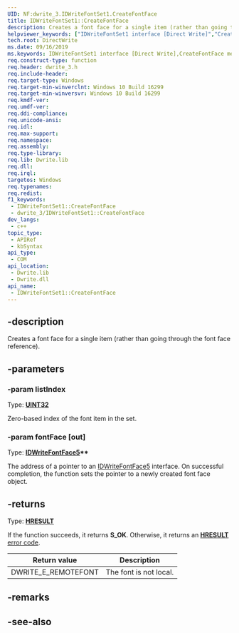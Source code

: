 ```yaml
---
UID: NF:dwrite_3.IDWriteFontSet1.CreateFontFace
title: IDWriteFontSet1::CreateFontFace
description: Creates a font face for a single item (rather than going through the font face reference).
helpviewer_keywords: ["IDWriteFontSet1 interface [Direct Write]","CreateFontFace method","IDWriteFontSet1.CreateFontFace","IDWriteFontSet1::CreateFontFace","CreateFontFace","CreateFontFace method [Direct Write]","CreateFontFace method [Direct Write]","IDWriteFontSet1 interface","directwrite.idwritefontset1_createfontface","dwrite_3/IDWriteFontSet1::CreateFontFace"]
tech.root: DirectWrite
ms.date: 09/16/2019
ms.keywords: IDWriteFontSet1 interface [Direct Write],CreateFontFace method, IDWriteFontSet1.CreateFontFace, IDWriteFontSet1::CreateFontFace, CreateFontFace, CreateFontFace method [Direct Write], CreateFontFace method [Direct Write],IDWriteFontSet1 interface, directwrite.idwritefontset1_createfontface, dwrite_3/IDWriteFontSet1::CreateFontFace
req.construct-type: function
req.header: dwrite_3.h
req.include-header: 
req.target-type: Windows
req.target-min-winverclnt: Windows 10 Build 16299
req.target-min-winversvr: Windows 10 Build 16299
req.kmdf-ver: 
req.umdf-ver: 
req.ddi-compliance: 
req.unicode-ansi: 
req.idl: 
req.max-support: 
req.namespace: 
req.assembly: 
req.type-library: 
req.lib: Dwrite.lib
req.dll: 
req.irql: 
targetos: Windows
req.typenames: 
req.redist: 
f1_keywords:
 - IDWriteFontSet1::CreateFontFace
 - dwrite_3/IDWriteFontSet1::CreateFontFace
dev_langs:
 - c++
topic_type:
 - APIRef
 - kbSyntax
api_type:
 - COM
api_location:
 - Dwrite.lib
 - Dwrite.dll
api_name:
 - IDWriteFontSet1::CreateFontFace
---
```


## -description

Creates a font face for a single item (rather than going through the font face reference).

## -parameters

### -param listIndex

Type: **[UINT32](/windows/win32/winprog/windows-data-types)**

Zero-based index of the font item in the set.

### -param fontFace [out]

Type: **[IDWriteFontFace5](./nn-dwrite_3-idwritefontface5.md)\*\***

The address of a pointer to an [IDWriteFontFace5](./nn-dwrite_3-idwritefontface5.md) interface. On successful completion, the function sets the pointer to a newly created font face object.

## -returns

Type: **[HRESULT](/windows/win32/com/structure-of-com-error-codes)**

If the function succeeds, it returns **S_OK**. Otherwise, it returns an [**HRESULT**](/windows/win32/com/structure-of-com-error-codes) [error code](/windows/win32/com/com-error-codes-10).

|Return value|Description|
|-|-|
|DWRITE_E_REMOTEFONT|The font is not local.|

## -remarks

## -see-also
